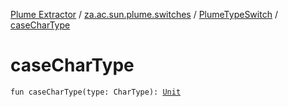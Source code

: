 [Plume Extractor](../../index.md) / [za.ac.sun.plume.switches](../index.md) / [PlumeTypeSwitch](index.md) / [caseCharType](./case-char-type.md)

# caseCharType

`fun caseCharType(type: CharType): `[`Unit`](https://kotlinlang.org/api/latest/jvm/stdlib/kotlin/-unit/index.html)